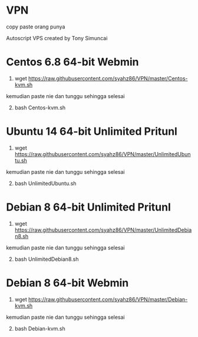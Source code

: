 # VPN
copy paste orang punya

Autoscript VPS created by Tony Simuncai

# Centos 6.8 64-bit Webmin

1. wget https://raw.githubusercontent.com/syahz86/VPN/master/Centos-kvm.sh

kemudian paste nie dan tunggu sehingga selesai

2. bash Centos-kvm.sh



# Ubuntu 14 64-bit Unlimited Pritunl

1. wget https://raw.githubusercontent.com/syahz86/VPN/master/UnlimitedUbuntu.sh

kemudian paste nie dan tunggu sehingga selesai 

2. bash UnlimitedUbuntu.sh


# Debian 8 64-bit Unlimited Pritunl

1. wget https://raw.githubusercontent.com/syahz86/VPN/master/UnlimitedDebian8.sh

kemudian paste nie dan tunggu sehingga selesai

2. bash UnlimitedDebian8.sh

# Debian 8 64-bit Webmin

1. wget https://raw.githubusercontent.com/syahz86/VPN/master/Debian-kvm.sh
 
kemudian paste nie dan tunggu sehingga selesai

2. bash Debian-kvm.sh
